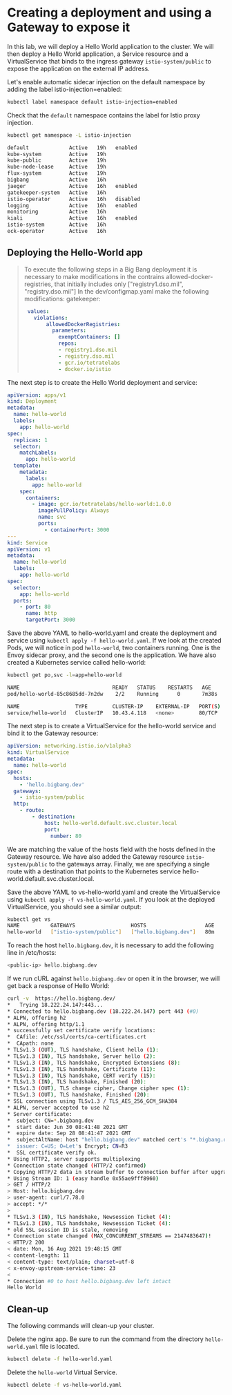 # Creating a deployment and using a Gateway to expose it

In this lab, we will deploy a Hello World application to the cluster. We will then deploy a Hello World application, a Service resource and a VirtualService that binds to the ingress gateway `istio-system/public` to expose the application on the external IP address.


Let's enable automatic sidecar injection on the default namespace by adding  the label istio-injection=enabled:

```bash
kubectl label namespace default istio-injection=enabled
```

Check that the `default` namespace contains the label for Istio proxy injection.

```bash
kubectl get namespace -L istio-injection
```

```bash
default             Active   19h   enabled
kube-system         Active   19h   
kube-public         Active   19h   
kube-node-lease     Active   19h   
flux-system         Active   19h   
bigbang             Active   16h   
jaeger              Active   16h   enabled
gatekeeper-system   Active   16h   
istio-operator      Active   16h   disabled
logging             Active   16h   enabled
monitoring          Active   16h   
kiali               Active   16h   enabled
istio-system        Active   16h   
eck-operator        Active   16h   
```

## Deploying the Hello-World app

> To execute the following steps in a Big Bang deployment it is necessary to make modifications in the contrains allowed-docker-registries, that initially includes only ["registry1.dso.mil", "registry.dso.mil"]
> In the dev/configmap.yaml make the following modifications:
> gatekeeper:
> ```yaml
>  values:
>    violations:
>        allowedDockerRegistries:
>          parameters:
>            exemptContainers: []
>            repos:
>            - registry1.dso.mil
>            - registry.dso.mil
>            - gcr.io/tetratelabs
>            - docker.io/istio
> ```

The next step is to create the Hello World deployment and service:

```yaml
apiVersion: apps/v1
kind: Deployment
metadata:
  name: hello-world
  labels:
    app: hello-world
spec:
  replicas: 1
  selector:
    matchLabels:
      app: hello-world
  template:
    metadata:
      labels:
        app: hello-world
    spec:
      containers:
        - image: gcr.io/tetratelabs/hello-world:1.0.0
          imagePullPolicy: Always
          name: svc
          ports:
            - containerPort: 3000
---
kind: Service
apiVersion: v1
metadata:
  name: hello-world
  labels:
    app: hello-world
spec:
  selector:
    app: hello-world
  ports:
    - port: 80
      name: http
      targetPort: 3000
```

Save the above YAML to hello-world.yaml and create the deployment and service using `kubectl apply -f hello-world.yaml`. If we look at the created Pods, we will notice  in pod `hello-world`, two containers running. One is the Envoy sidecar proxy, and the second one is the application. We have also created a Kubernetes service called hello-world:

```bash
kubectl get po,svc -l=app=hello-world

NAME                              READY   STATUS    RESTARTS   AGE
pod/hello-world-85c8685dd-7n2dw    2/2    Running      0       7m38s

NAME                  TYPE        CLUSTER-IP    EXTERNAL-IP   PORT(S)   AGE
service/hello-world   ClusterIP   10.43.4.118   <none>        80/TCP    7m38s

```

The next step is to create a VirtualService for the hello-world service and bind it to the Gateway resource:

```yaml                                                                                                      
apiVersion: networking.istio.io/v1alpha3
kind: VirtualService
metadata:
  name: hello-world
spec:
  hosts:
    - 'hello.bigbang.dev'
  gateways:
    - istio-system/public
  http:
    - route:
        - destination:
            host: hello-world.default.svc.cluster.local
            port:
              number: 80
```

We are matching the value of the hosts field with the hosts defined in the Gateway resource. We have also added the Gateway resource `istio-system/public` to the gateways array. Finally, we are specifying a single route with a destination that points to the Kubernetes service hello-world.default.svc.cluster.local.

Save the above YAML to vs-hello-world.yaml and create the VirtualService using `kubectl apply -f vs-hello-world.yaml`. If you look at the deployed VirtualService, you should see a similar output:

```bash
kubectl get vs
NAME          GATEWAYS                  HOSTS                   AGE
hello-world   ["istio-system/public"]   ["hello.bigbang.dev"]   80m
```

To reach the host `hello.bigbang.dev`, it is necessary to add the following line in /etc/hosts:

```bash
<public-ip> hello.bigbang.dev
```


If we run cURL against `hello.bigbang.dev` or open it in the browser, we will get back a response of Hello World:

```bash
curl -v  https://hello.bigbang.dev/
*   Trying 18.222.24.147:443...
* Connected to hello.bigbang.dev (18.222.24.147) port 443 (#0)
* ALPN, offering h2
* ALPN, offering http/1.1
* successfully set certificate verify locations:
*  CAfile: /etc/ssl/certs/ca-certificates.crt
*  CApath: none
* TLSv1.3 (OUT), TLS handshake, Client hello (1):
* TLSv1.3 (IN), TLS handshake, Server hello (2):
* TLSv1.3 (IN), TLS handshake, Encrypted Extensions (8):
* TLSv1.3 (IN), TLS handshake, Certificate (11):
* TLSv1.3 (IN), TLS handshake, CERT verify (15):
* TLSv1.3 (IN), TLS handshake, Finished (20):
* TLSv1.3 (OUT), TLS change cipher, Change cipher spec (1):
* TLSv1.3 (OUT), TLS handshake, Finished (20):
* SSL connection using TLSv1.3 / TLS_AES_256_GCM_SHA384
* ALPN, server accepted to use h2
* Server certificate:
*  subject: CN=*.bigbang.dev
*  start date: Jun 30 08:41:48 2021 GMT
*  expire date: Sep 28 08:41:47 2021 GMT
*  subjectAltName: host "hello.bigbang.dev" matched cert's "*.bigbang.dev"
*  issuer: C=US; O=Let's Encrypt; CN=R3
*  SSL certificate verify ok.
* Using HTTP2, server supports multiplexing
* Connection state changed (HTTP/2 confirmed)
* Copying HTTP/2 data in stream buffer to connection buffer after upgrade: len=0
* Using Stream ID: 1 (easy handle 0x55ae9fff8960)
> GET / HTTP/2
> Host: hello.bigbang.dev
> user-agent: curl/7.78.0
> accept: */*
> 
* TLSv1.3 (IN), TLS handshake, Newsession Ticket (4):
* TLSv1.3 (IN), TLS handshake, Newsession Ticket (4):
* old SSL session ID is stale, removing
* Connection state changed (MAX_CONCURRENT_STREAMS == 2147483647)!
< HTTP/2 200 
< date: Mon, 16 Aug 2021 19:48:15 GMT
< content-length: 11
< content-type: text/plain; charset=utf-8
< x-envoy-upstream-service-time: 23
< 
* Connection #0 to host hello.bigbang.dev left intact
Hello World
```

## Clean-up

The following commands will clean-up your cluster.

Delete the nginx app. Be sure to run the command from the directory `hello-world.yaml` file is located.
```bash
kubectl delete -f hello-world.yaml
```

Delete the `hello-world` Virtual Service.

```bash
kubectl delete -f vs-hello-world.yaml 
```
